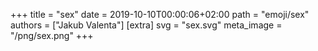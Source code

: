 +++
title = "sex"
date = 2019-10-10T00:00:06+02:00
path = "emoji/sex"
authors = ["Jakub Valenta"]
[extra]
svg = "sex.svg"
meta_image = "/png/sex.png"
+++
